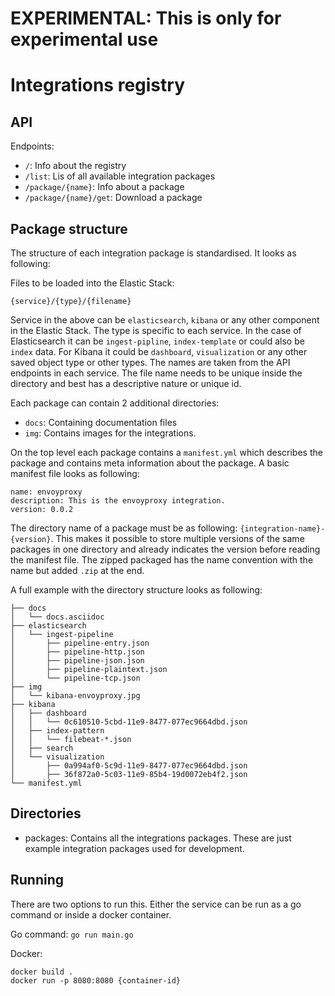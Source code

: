 # EXPERIMENTAL: This is only for experimental use

# Integrations registry

## API

Endpoints:

* `/`: Info about the registry
* `/list`: Lis of all available integration packages
* `/package/{name}`: Info about a package
* `/package/{name}/get`: Download a package

## Package structure

The structure of each integration package is standardised. It looks as following:

Files to be loaded into the Elastic Stack:

```
{service}/{type}/{filename}
```

Service in the above can be `elasticsearch`, `kibana` or any other component in the Elastic Stack. The type is specific to each service. In the case of Elasticsearch it can be `ingest-pipline`, `index-template` or could also be `index` data. For Kibana it could be `dashboard`, `visualization` or any other saved object type or other types. The names are taken from the API endpoints in each service. The file name needs to be unique inside the directory and best has a descriptive nature or unique id.

Each package can contain 2 additional directories:

* `docs`: Containing documentation files
* `img`: Contains images for the integrations.

On the top level each package contains a `manifest.yml` which describes the package and contains meta information about the package. A basic manifest file looks as following:

```
name: envoyproxy
description: This is the envoyproxy integration.
version: 0.0.2
```

The directory name of a package must be as following: `{integration-name}-{version}`. This makes it possible to store multiple versions of the same packages in one directory and already indicates the version before reading the manifest file. The zipped packaged has the name convention with the name but added `.zip` at the end.

A full example with the directory structure looks as following:

```
├── docs
│   └── docs.asciidoc
├── elasticsearch
│   └── ingest-pipeline
│       ├── pipeline-entry.json
│       ├── pipeline-http.json
│       ├── pipeline-json.json
│       ├── pipeline-plaintext.json
│       └── pipeline-tcp.json
├── img
│   └── kibana-envoyproxy.jpg
├── kibana
│   ├── dashboard
│   │   └── 0c610510-5cbd-11e9-8477-077ec9664dbd.json
│   ├── index-pattern
│   │   └── filebeat-*.json
│   ├── search
│   └── visualization
│       ├── 0a994af0-5c9d-11e9-8477-077ec9664dbd.json
│       ├── 36f872a0-5c03-11e9-85b4-19d0072eb4f2.json
└── manifest.yml
```

## Directories

* packages: Contains all the integrations packages. These are just example integration packages used for development.

## Running

There are two options to run this. Either the service can be run as a go command or inside a docker container.

Go command: `go run main.go`

Docker:

```
docker build .
docker run -p 8080:8080 {container-id}
```
